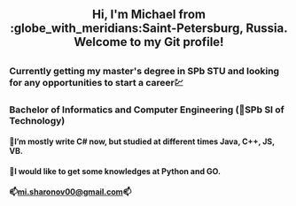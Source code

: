 <h2 align="center">Hi, I'm Michael from :globe_with_meridians:Saint-Petersburg, Russia.<br>Welcome to my Git profile!<h2>

### Currently getting my master's degree in SPb STU and looking for any opportunities to start a career:chart:
### Bachelor of Informatics and Computer Engineering (:gem:SPb SI of Technology)
#### :pushpin:I’m mostly write C# now, but studied at different times Java, C++, JS, VB.
#### :pushpin:I would like to get some knowledges at Python and GO.
#### :mailbox:mi.sharonov00@gmail.com:mailbox:

